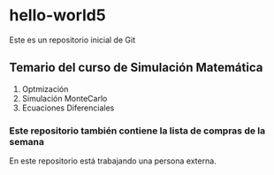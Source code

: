 # hello-world5
Este es un repositorio inicial de Git

## Temario del curso de Simulación Matemática

1. Optmización
2. Simulación MonteCarlo
3. Ecuaciones Diferenciales

### Este repositorio también contiene la lista de compras de la semana

En este repositorio está trabajando una persona externa.
